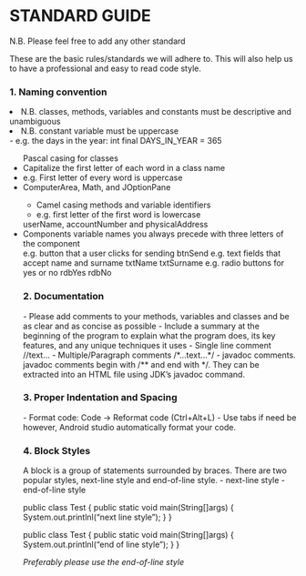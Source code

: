 # STANDARD GUIDE
N.B. Please feel free to add any other standard 

These are the basic rules/standards we will adhere to. This will also help us to have a professional and easy to read code style.

<h3>1. Naming convention</h3>
<li>N.B. classes, methods, variables and constants must be descriptive and unambiguous</li>
<li>N.B. constant variable must be uppercase</li>
- e.g. the days in the year:	int final DAYS_IN_YEAR = 365
<ul>Pascal casing for classes
<li>Capitalize the first letter of each word in a class name</li>
<li>e.g. First letter of every word is uppercase</li>
<li>ComputerArea, Math, and JOptionPane</li>
<ul><li>Camel casing methods and variable identifiers</li>
<li>e.g. first letter of the first word is lowercase</li></ul>
</li>userName, accountNumber and physicalAddress</li>
<li>Components variable names you always precede with three letters of the component</li>
e.g. button that a user clicks for sending
btnSend
e.g. text fields that accept name and surname
txtName
txtSurname
e.g. radio buttons for yes or no
rdbYes
rdbNo

<h3>2. Documentation</h3>
- Please add comments to your methods, variables and classes and be as clear and as concise as possible
- Include a summary at the beginning of the program to explain what the program does, its key features, and any unique techniques it uses
- Single line comment //text...
- Multiple/Paragraph comments /*...text...*/
- javadoc comments. javadoc comments begin with /** and end with */. They can be extracted into an HTML file using JDK’s javadoc command.

<h3>3. Proper Indentation and Spacing</h3>
- Format code:	Code -> Reformat code (Ctrl+Alt+L)
- Use tabs if need be however, Android studio automatically format your code.
	
<h3>4. Block Styles</h3>
A block is a group of statements surrounded by braces. There are two popular styles, next-line style and end-of-line style.
- next-line style
- end-of-line style

public class Test
{
     public static void main(String[]args)
     {
          System.out.printlnl(“next line style”);
     }
}

public class Test {
     public static void main(String[]args) {
          System.out.printlnl(“end of line style”);
     }
}

<i>Preferably please use the end-of-line style</i>
